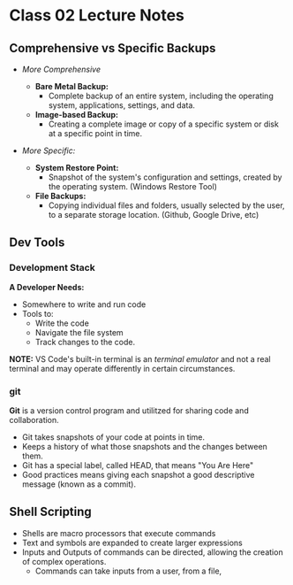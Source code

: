 # Class 02 Lecture Notes

## Comprehensive vs Specific Backups 

- *More Comprehensive* 
   - **Bare Metal Backup:**
      - Complete backup of an entire system, including the operating system, applications, settings, and data. 
   - **Image-based Backup:**
      - Creating a complete image or copy of a specific system or disk at a specific point in time.

- *More Specific:*
   - **System Restore Point:**
      - Snapshot of the system's configuration and settings, created by the operating system. (Windows Restore Tool)
   - **File Backups:**
      - Copying individual files and folders, usually selected by the user, to a separate storage location. (Github, Google Drive, etc) 

## Dev Tools 

### Development Stack

**A Developer Needs:**
- Somewhere to write and run code
- Tools to:
   - Write the code
   - Navigate the file system
   - Track changes to the code. 

**NOTE:** VS Code's built-in terminal is an *terminal emulator* and not a real terminal and may operate differently in certain circumstances.

### git

**Git** is a version control program and utilitzed for sharing code and collaboration. 
- Git takes snapshots of your code at points in time. 
- Keeps a history of what those snapshots and the changes between them.
- Git has a special label, called HEAD, that means "You Are Here"
- Good practices means giving each snapshot a good descriptive message (known as a commit).

## Shell Scripting

- Shells are macro processors that execute commands
- Text and symbols are expanded to create larger expressions
- Inputs and Outputs of commands can be directed, allowing the creation of complex operations.
   - Commands can take inputs from a user, from a file, 

### 


